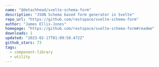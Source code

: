 ```yaml
---
name: "@detachhead/svelte-schema-form"
description: "JSON Schema based form generator in Svelte"
repo_url: "https://github.com/restspace/svelte-schema-form"
author: "James Ellis-Jones"
homepage: "https://github.com/restspace/svelte-schema-form#readme"
downloads: 1
updated: "2023-02-17T01:09:58.472Z"
github_stars: 73
tags: 
  - component-library
  - utility
---
```

